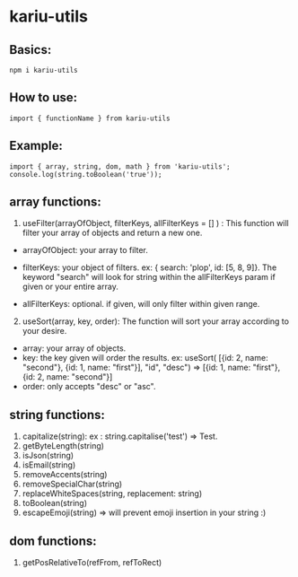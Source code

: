 # kariu-utils

## Basics:

`npm i kariu-utils`

## How to use:

`import { functionName } from kariu-utils`

## Example:

```
import { array, string, dom, math } from 'kariu-utils';
console.log(string.toBoolean('true'));

```

## array functions:

1. useFilter(arrayOfObject, filterKeys, allFilterKeys = [] ) :
   This function will filter your array of objects and return a new one.

- arrayOfObject: your array to filter.
- filterKeys: your object of filters. ex: { search: 'plop', id: [5, 8, 9]}. The keyword "search" will look for string within the allFilterKeys param if given or your entire array.

- allFilterKeys: optional. if given, will only filter within given range.

2. useSort(array, key, order):
   The function will sort your array according to your desire.

- array: your array of objects.
- key: the key given will order the results.
  ex: useSort( [{id: 2, name: "second"}, {id: 1, name: "first"}], "id", "desc") => [{id: 1, name: "first"}, {id: 2, name: "second"}]
- order: only accepts "desc" or "asc".

## string functions:

1. capitalize(string):
   ex : string.capitalise('test') => Test.
2. getByteLength(string)
3. isJson(string)
4. isEmail(string)
5. removeAccents(string)
6. removeSpecialChar(string)
7. replaceWhiteSpaces(string, replacement: string)
8. toBoolean(string)
9. escapeEmoji(string) => will prevent emoji insertion in your string :)

## dom functions:

1. getPosRelativeTo(refFrom, refToRect)
